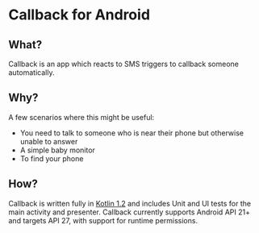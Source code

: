 # Callback for Android

## What?

Callback is an app which reacts to SMS triggers to callback someone automatically.

## Why?

A few scenarios where this might be useful:

 - You need to talk to someone who is near their phone but otherwise unable to answer
 - A simple baby monitor
 - To find your phone
 
## How?

Callback is written fully in [Kotlin 1.2](https://kotlinlang.org/) and includes Unit and UI tests for the main activity and presenter.
Callback currently supports Android API 21+ and targets API 27, with support for runtime permissions.
